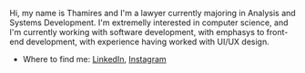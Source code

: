 Hi, my name is Thamires and I'm a lawyer currently majoring in Analysis and Systems Development.
I'm extremelly interested in computer science, and I'm currently working with software development, with emphasys to front-end development, with experience having worked with UI/UX design.

- Where to find me:
[LinkedIn](https://www.linkedin.com/in/thamires-stoppelli-6ab51a175/), [Instagram](https://www.instagram.com/thamistoppelli/)

<!---
ThamiStoppelli/ThamiStoppelli is a ✨ special ✨ repository because its `README.md` (this file) appears on your GitHub profile.
You can click the Preview link to take a look at your changes.
--->
